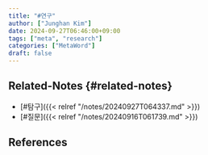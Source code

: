 ```yaml
---
title: "#연구"
author: ["Junghan Kim"]
date: 2024-09-27T06:46:00+09:00
tags: ["meta", "research"]
categories: ["MetaWord"]
draft: false
---
```


<!--more-->


## Related-Notes {#related-notes}

-   [#탐구]({{< relref "/notes/20240927T064337.md" >}})
-   [#질문]({{< relref "/notes/20240916T061739.md" >}})

## References

<style>.csl-entry{text-indent: -1.5em; margin-left: 1.5em;}</style><div class="csl-bib-body">
</div>
